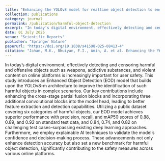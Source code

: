 ```yaml
---
title: "Enhancing the YOLOv8 model for realtime object detection to ensure online platform safety"
collection: publications
category: journal
permalink: /publication/harmful-object-detection
excerpt: "In today’s digital environment, effectively detecting and censoring harmful and offensive objects such as weapons, addictive substances, and violent content on online platforms is increasingly important for user safety. This study introduces an Enhanced Object Detection (EOD) model that builds upon the YOLOv8-m architecture to improve the identification of such harmful objects in complex scenarios"
date: 01 July 2025
venue: "Scientific Reports"
publisher: "Springer Nature"
paperurl: "https://doi.org/10.1038/s41598-025-08413-4"
citation: "Jahan, M.K., Bhuiyan, F.I., Amin, A. et al. Enhancing the YOLOv8 model for realtime object detection to ensure online platform safety. Sci Rep 15, 21167 (2025)."
---
```


In today’s digital environment, effectively detecting and censoring harmful and offensive objects such as weapons, addictive substances, and violent content on online platforms is increasingly important for user safety. This study introduces an Enhanced Object Detection (EOD) model that builds upon the YOLOv8-m architecture to improve the identification of such harmful objects in complex scenarios. Our key contributions include enhancing the cross-stage partial fusion blocks and incorporating three additional convolutional blocks into the model head, leading to better feature extraction and detection capabilities. Utilizing a public dataset covering six categories of harmful objects, our EOD model achieves superior performance with precision, recall, and mAP50 scores of 0.88, 0.89, and 0.92 on standard test data, and 0.84, 0.74, and 0.82 on challenging test cases–surpassing existing deep learning approaches. Furthermore, we employ explainable AI techniques to validate the model’s confidence and decision-making process. These advancements not only enhance detection accuracy but also set a new benchmark for harmful object detection, significantly contributing to the safety measures across various online platforms.
